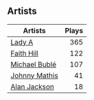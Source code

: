 ## Artists
Artists | Plays 
----- | -----: 
[Lady A](/artists/lady-a-33498) | 365
[Faith Hill](/artists/faith-hill-58019) | 122
[Michael Bublé](/artists/michael-buble-58319) | 107
[Johnny Mathis](/artists/johnny-mathis-14581) | 41
[Alan Jackson](/artists/alan-jackson-69978) | 18

